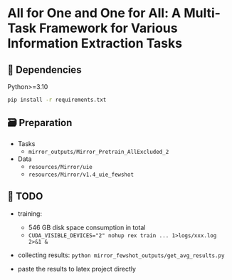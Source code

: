 # All for One and One for All: A Multi-Task Framework for Various Information Extraction Tasks

## 🌴 Dependencies

Python>=3.10

```bash
pip install -r requirements.txt
```

## 🗃️ Preparation

- Tasks
  - `mirror_outputs/Mirror_Pretrain_AllExcluded_2`
- Data
  - `resources/Mirror/uie`
  - `resources/Mirror/v1.4_uie_fewshot`

## 📑 TODO

- training:
  - 546 GB disk space consumption in total
  - `CUDA_VISIBLE_DEVICES="2" nohup rex train ... 1>logs/xxx.log 2>&1 &`


- collecting results: `python mirror_fewshot_outputs/get_avg_results.py`
- paste the results to latex project directly
